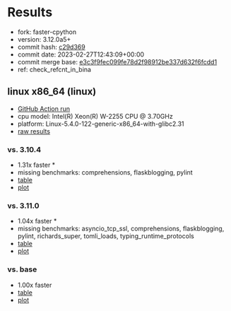 # Results

- fork: faster-cpython
- version: 3.12.0a5+
- commit hash: [c29d369](https://github.com/faster%2dcpython/cpython/commit/c29d369)
- commit date: 2023-02-27T12:43:09+00:00
- commit merge base: [e3c3f9fec099fe78d2f98912be337d632f6fcdd1](https://github.com/faster%2dcpython/cpython/commit/e3c3f9fec099fe78d2f98912be337d632f6fcdd1)
- ref: check_refcnt_in_bina

## linux x86_64 (linux)

- [GitHub Action run](https://github.com/faster-cpython/benchmarking/actions/runs/4282488993)
- cpu model: Intel(R) Xeon(R) W-2255 CPU @ 3.70GHz
- platform: Linux-5.4.0-122-generic-x86_64-with-glibc2.31
- [raw results](bm-20230227-linux-x86_64-faster%252dcpython-check_refcnt_in_bina-3.12.0a5%2B-c29d369.json)

### vs. 3.10.4

- 1.31x faster \*
- missing benchmarks: comprehensions, flaskblogging, pylint
- [table](bm-20230227-linux-x86_64-faster%252dcpython-check_refcnt_in_bina-3.12.0a5%2B-c29d369-vs-3.10.4.md)
- [plot](bm-20230227-linux-x86_64-faster%252dcpython-check_refcnt_in_bina-3.12.0a5%2B-c29d369-vs-3.10.4.png)

### vs. 3.11.0

- 1.04x faster \*
- missing benchmarks: asyncio_tcp_ssl, comprehensions, flaskblogging, pylint, richards_super, tomli_loads, typing_runtime_protocols
- [table](bm-20230227-linux-x86_64-faster%252dcpython-check_refcnt_in_bina-3.12.0a5%2B-c29d369-vs-3.11.0.md)
- [plot](bm-20230227-linux-x86_64-faster%252dcpython-check_refcnt_in_bina-3.12.0a5%2B-c29d369-vs-3.11.0.png)

### vs. base

- 1.00x faster
- [table](bm-20230227-linux-x86_64-faster%252dcpython-check_refcnt_in_bina-3.12.0a5%2B-c29d369-vs-base.md)
- [plot](bm-20230227-linux-x86_64-faster%252dcpython-check_refcnt_in_bina-3.12.0a5%2B-c29d369-vs-base.png)

